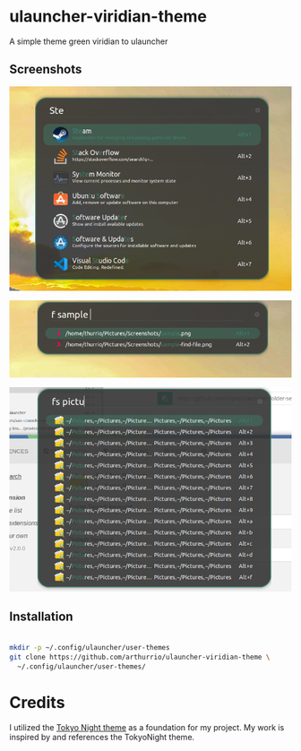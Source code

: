# ulauncher-viridian-theme
A simple theme green viridian to ulauncher

## Screenshots

![SS](Screenshots/sample.png)

![SS](Screenshots/fuzzy-find.png)

![SS](Screenshots/sample-find-file.png)

## Installation

```sh

mkdir -p ~/.config/ulauncher/user-themes
git clone https://github.com/arthurrio/ulauncher-viridian-theme \
  ~/.config/ulauncher/user-themes/

```
# Credits
I utilized the [Tokyo Night theme](https://github.com/SirHades696/TokyoNight-Ulauncher-Theme) as a foundation for my project. 
My work is inspired by and references the TokyoNight theme.
